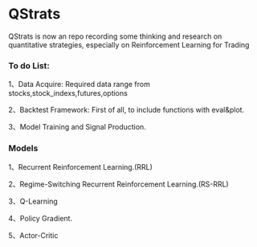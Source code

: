 # QStrats

QStrats is now an repo recording some thinking and research on quantitative strategies, especially on Reinforcement Learning for Trading

### To do List:
1、Data Acquire: Required data range from stocks,stock_indexs,futures,options

2、Backtest Framework: First of all, to include functions with eval&plot.

3、Model Training and Signal Production.
    
### Models
1、Recurrent Reinforcement Learning.(RRL)

2、Regime-Switching Recurrent Reinforcement Learning.(RS-RRL)

3、Q-Learning

4、Policy Gradient.

5、Actor-Critic
